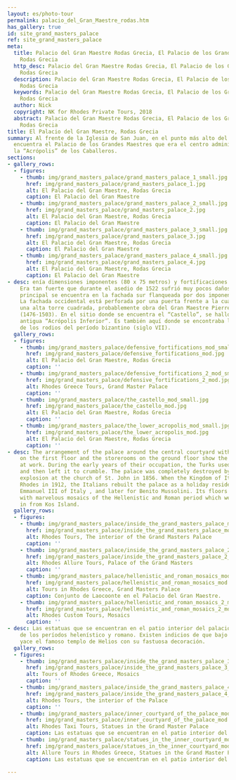 ```yaml
---
layout: es/photo-tour
permalink: palacio_del_Gran_Maestre_rodas.htm
has_gallery: true
id: site_grand_masters_palace
ref: site_grand_masters_palace
meta:
  title: Palacio del Gran Maestre Rodas Grecia, El Palacio de los Grandes Maestres
    Rodas Grecia
  http_desc: Palacio del Gran Maestre Rodas Grecia, El Palacio de los Grandes Maestres
    Rodas Grecia
  description: Palacio del Gran Maestre Rodas Grecia, El Palacio de los Grandes Maestres
    Rodas Grecia
  keywords: Palacio del Gran Maestre Rodas Grecia, El Palacio de los Grandes Maestres
    Rodas Grecia
  author: Nick
  copyright: NK for Rhodes Private Tours, 2018
  abstract: Palacio del Gran Maestre Rodas Grecia, El Palacio de los Grandes Maestres
    Rodas Grecia
title: El Palacio del Gran Maestre, Rodas Grecia
summary: Al frente de la Iglesia de San Juan, en el punto más alto del Castillo, se
  encuentra el Palacio de los Grandes Maestres que era el centro administrativo y
  la “Acrópolis” de los Caballeros.
sections:
- gallery_rows:
  - figures:
    - thumb: img/grand_masters_palace/grand_masters_palace_1_small.jpg
      href: img/grand_masters_palace/grand_masters_palace_1.jpg
      alt: El Palacio del Gran Maestre, Rodas Grecia
      caption: El Palacio del Gran Maestre
    - thumb: img/grand_masters_palace/grand_masters_palace_2_small.jpg
      href: img/grand_masters_palace/grand_masters_palace_2.jpg
      alt: El Palacio del Gran Maestre, Rodas Grecia
      caption: El Palacio del Gran Maestre
    - thumb: img/grand_masters_palace/grand_masters_palace_3_small.jpg
      href: img/grand_masters_palace/grand_masters_palace_3.jpg
      alt: El Palacio del Gran Maestre, Rodas Grecia
      caption: El Palacio del Gran Maestre
    - thumb: img/grand_masters_palace/grand_masters_palace_4_small.jpg
      href: img/grand_masters_palace/grand_masters_palace_4.jpg
      alt: El Palacio del Gran Maestre, Rodas Grecia
      caption: El Palacio del Gran Maestre
- desc: enía dimensiones imponentes (80 x 75 metros) y fortificaciones de defensa.
    Era tan fuerte que durante el asedio de 1522 sufrió muy pocos daños. La entrada
    principal se encuentra en la fachada sur flanqueada por dos imponentes torres.
    La fachada occidental está perforada por una puerta frente a la cual se eleva
    una alta torre cuadrada, probablemente obra del Gran Maestre Pierre d´Aubusson
    (1476-1503). En el sitio donde se encuentra el “Castello”, se halló una vez la
    antigua “Acrópolis Inferior”. Es también aquí donde se encontraba la acrópolis
    de los rodios del período bizantino (siglo VII).
  gallery_rows:
  - figures:
    - thumb: img/grand_masters_palace/defensive_fortifications_mod_small.jpg
      href: img/grand_masters_palace/defensive_fortifications_mod.jpg
      alt: El Palacio del Gran Maestre, Rodas Grecia
      caption: ''
    - thumb: img/grand_masters_palace/defensive_fortifications_2_mod_small.jpg
      href: img/grand_masters_palace/defensive_fortifications_2_mod.jpg
      alt: Rhodes Greece Tours, Grand Master Palace
      caption: ''
    - thumb: img/grand_masters_palace/the_castello_mod_small.jpg
      href: img/grand_masters_palace/the_castello_mod.jpg
      alt: El Palacio del Gran Maestre, Rodas Grecia
      caption: ''
    - thumb: img/grand_masters_palace/the_lower_acropolis_mod_small.jpg
      href: img/grand_masters_palace/the_lower_acropolis_mod.jpg
      alt: El Palacio del Gran Maestre, Rodas Grecia
      caption: ''
- desc: The arrangement of the palace around the central courtyard with the apartments
    on the first floor and the storerooms on the ground floor show the Byzantine influences
    at work. During the early years of their occupation, the Turks used it as a prison
    and then left it to crumble. The palace was completely destroyed by the great
    explosion at the church of St. John in 1856. When the Kingdom of Italy occupied
    Rhodes in 1912, the Italians rebuilt the palace as a holiday residence for Victor
    Emmanuel III of Italy , and later for Benito Mussolini. Its floors are decorated
    with marvelous mosaics of the Hellenistic and Roman period which were brought
    in from Kos Island.
  gallery_rows:
  - figures:
    - thumb: img/grand_masters_palace/inside_the_grand_masters_palace_mod_small.jpg
      href: img/grand_masters_palace/inside_the_grand_masters_palace_mod.jpg
      alt: Rhodes Tours, The interior of the Grand Masters Palace
      caption: ''
    - thumb: img/grand_masters_palace/inside_the_grand_masters_palace_2_mod_small.png
      href: img/grand_masters_palace/inside_the_grand_masters_palace_2_mod.jpg
      alt: Rhodes Allure Tours, Palace of the Grand Masters
      caption: ''
    - thumb: img/grand_masters_palace/hellenistic_and_roman_mosaics_mod_small.jpg
      href: img/grand_masters_palace/hellenistic_and_roman_mosaics_mod.jpg
      alt: Tours in Rhodes Greece, Grand Masters Palace
      caption: Conjunto de Laocoonte en el Palacio del Gran Maestre.
    - thumb: img/grand_masters_palace/hellenistic_and_roman_mosaics_2_mod_small.jpg
      href: img/grand_masters_palace/hellenistic_and_roman_mosaics_2_mod.jpg
      alt: Rhodes Custom Tours, Mosaics
      caption: ''
- desc: Las estatuas que se encuentran en el patio interior del palacio datan también
    de los períodos helenístico y romano. Existen indicios de que bajo sus cimientos
    yace el famoso templo de Helios con su fastuosa decoración.
  gallery_rows:
  - figures:
    - thumb: img/grand_masters_palace/inside_the_grand_masters_palace_3_mod_small.jpg
      href: img/grand_masters_palace/inside_the_grand_masters_palace_3_mod.jpg
      alt: Tours of Rhodes Greece, Mosaics
      caption: ''
    - thumb: img/grand_masters_palace/inside_the_grand_masters_palace_4_mod_small.jpg
      href: img/grand_masters_palace/inside_the_grand_masters_palace_4_mod.jpg
      alt: Rhodes Tours, the interior of the Palace
      caption: ''
    - thumb: img/grand_masters_palace/inner_courtyard_of_the_palace_mod_small.jpg
      href: img/grand_masters_palace/inner_courtyard_of_the_palace_mod.jpg
      alt: Rhodes Taxi Tours, Statues in the Grand Master Palace
      caption: Las estatuas que se encuentran en el patio interior del palacio
    - thumb: img/grand_masters_palace/statues_in_the_inner_courtyard_mod_small.jpg
      href: img/grand_masters_palace/statues_in_the_inner_courtyard_mod.jpg
      alt: Allure Tours in Rhodes Greece, Statues in the Grand Master Palace
      caption: Las estatuas que se encuentran en el patio interior del palacio

---
```

